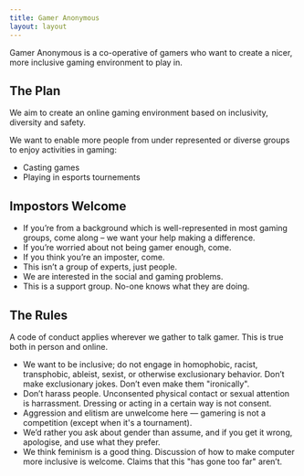 ```yaml
---
title: Gamer Anonymous
layout: layout
---
```


Gamer Anonymous is a co-operative of gamers who want to create a nicer, more inclusive gaming environment to play in.

## The Plan

We aim to create an online gaming environment based on inclusivity, diversity and safety.

We want to enable more people from under represented or diverse groups to enjoy activities in gaming:

- Casting games
- Playing in esports tournements

## Impostors Welcome

- If you’re from a background which is well-represented in most gaming groups, come along – we want your help making a difference.
- If you’re worried about not being gamer enough, come.
- If you think you’re an imposter, come.
- This isn’t a group of experts, just people.
- We are interested in the social and gaming problems.
- This is a support group. No-one knows what they are doing.

## The Rules

A code of conduct applies wherever we gather to talk gamer. This is true both in person and online.

- We want to be inclusive; do not engage in homophobic, racist, transphobic, ableist, sexist, or otherwise exclusionary behavior. Don’t make exclusionary jokes. Don’t even make them "ironically".
- Don’t harass people. Unconsented physical contact or sexual attention is harrassment. Dressing or acting in a certain way is not consent.
- Aggression and elitism are unwelcome here — gamering is not a competition (except when it's a tournament).
- We’d rather you ask about gender than assume, and if you get it wrong, apologise, and use what they prefer.
- We think feminism is a good thing. Discussion of how to make computer more inclusive is welcome. Claims that this "has gone too far" aren’t.
